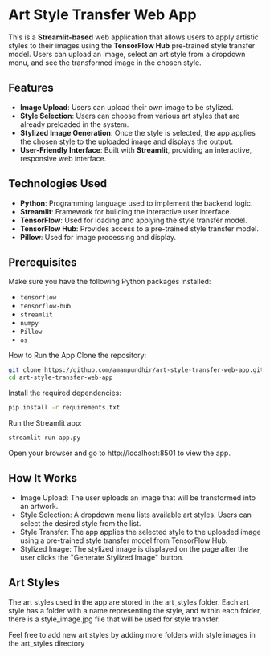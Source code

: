 # Art Style Transfer Web App

This is a **Streamlit-based** web application that allows users to apply artistic styles to their images using the **TensorFlow Hub** pre-trained style transfer model. Users can upload an image, select an art style from a dropdown menu, and see the transformed image in the chosen style.

## Features

- **Image Upload**: Users can upload their own image to be stylized.
- **Style Selection**: Users can choose from various art styles that are already preloaded in the system.
- **Stylized Image Generation**: Once the style is selected, the app applies the chosen style to the uploaded image and displays the output.
- **User-Friendly Interface**: Built with **Streamlit**, providing an interactive, responsive web interface.

## Technologies Used

- **Python**: Programming language used to implement the backend logic.
- **Streamlit**: Framework for building the interactive user interface.
- **TensorFlow**: Used for loading and applying the style transfer model.
- **TensorFlow Hub**: Provides access to a pre-trained style transfer model.
- **Pillow**: Used for image processing and display.

## Prerequisites

Make sure you have the following Python packages installed:
- `tensorflow`
- `tensorflow-hub`
- `streamlit`
- `numpy`
- `Pillow`
- `os`

How to Run the App
Clone the repository:

```bash
git clone https://github.com/amanpundhir/art-style-transfer-web-app.git
cd art-style-transfer-web-app
```

Install the required dependencies:

```bash
pip install -r requirements.txt
```

Run the Streamlit app:

```bash
streamlit run app.py
```
Open your browser and go to http://localhost:8501 to view the app.

## How It Works
- Image Upload: The user uploads an image that will be transformed into an artwork.
- Style Selection: A dropdown menu lists available art styles. Users can select the desired style from the list.
- Style Transfer: The app applies the selected style to the uploaded image using a pre-trained style transfer model from TensorFlow Hub.
- Stylized Image: The stylized image is displayed on the page after the user clicks the "Generate Stylized Image" button.

## Art Styles
The art styles used in the app are stored in the art_styles folder. Each art style has a folder with a name representing the style, and within each folder, there is a style_image.jpg file that will be used for style transfer.

Feel free to add new art styles by adding more folders with style images in the art_styles directory
